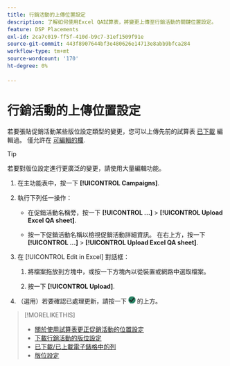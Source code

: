 ```yaml
---
title: 行銷活動的上傳位置設定
description: 了解如何使用Excel QA試算表，將變更上傳至行銷活動的關鍵位置設定。
feature: DSP Placements
exl-id: 2ca7c019-ff5f-410d-b9c7-31ef1509f91e
source-git-commit: 443f8907644bf3e480626e14713e8abb9bfca284
workflow-type: tm+mt
source-wordcount: '170'
ht-degree: 0%

---
```


# 行銷活動的上傳位置設定

若要張貼促銷活動某些版位設定類型的變更，您可以上傳先前的試算表 [已下載](qa-sheet-download.md) 編輯過。 僅允許在 [可編輯的欄](qa-sheet-columns.md).

>[!TIP]
>
>若要對版位設定進行更廣泛的變更，請使用大量編輯功能。<!-- add link once we have help on it -->

1. 在主功能表中，按一下 **[!UICONTROL Campaigns]**.

1. 執行下列任一操作：

   * 在促銷活動名稱旁，按一下 **[!UICONTROL ...]** > **[!UICONTROL Upload Excel QA sheet]**.

   * 按一下促銷活動名稱以檢視促銷活動詳細資訊。 在右上方，按一下 **[!UICONTROL ...]** > **[!UICONTROL Upload Excel QA sheet]**.

1. 在 [!UICONTROL Edit in Excel] 對話框：

   1. 將檔案拖放到方塊中，或按一下方塊內以從裝置或網路中選取檔案。

   1. 按一下 **[!UICONTROL Upload]**.

1. （選用）若要確認已處理更新，請按一下 ![工作](/help/dsp/assets/downloads.png) 的上方。

>[!MORELIKETHIS]
>
>* [關於使用試算表更正促銷活動的位置設定](qa-about.md)
>* [下載行銷活動的版位設定](qa-sheet-download.md)
>* [已下載/已上載電子錶格中的列](qa-sheet-columns.md)
>* [版位設定](/help/dsp/campaign-management/placements/placement-settings.md)

